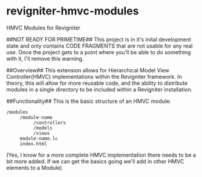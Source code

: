 # revigniter-hmvc-modules
HMVC Modules for Revigniter

##NOT READY FOR PRIMETIME##
This project is in it's inital development state and only contains CODE FRAGMENTS that are not usable for any real use. Once the project gets to a point where you'll be able to do something with it, I'll remove this warning.

##Overview##
This extension allows for Hierarchical Model View Controller(HMVC) implementations within the Revigniter framework. In theory, this will allow for more reusable code, and the ability to distribute modules in a single directory to be included within a Revigniter installation.

##Functionality##
This is the basic structure of an HMVC module:

```
/modules
     /module-name
          /controllers
          /models
          /views
     module-name.lc
     index.html
```

(Yes, I know for a more complete HMVC implementation there needs to be a bit more added. If we can get the basics going we'll add in other HMVC elements to a Module)
